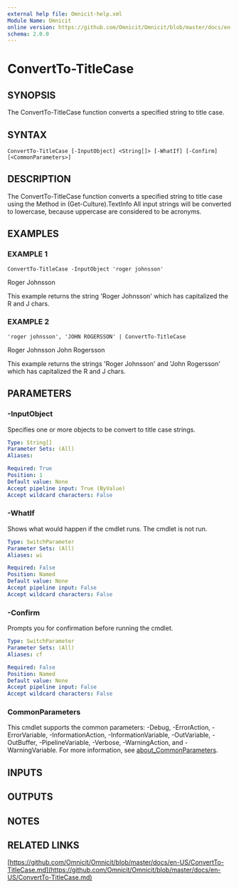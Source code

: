 ```yaml
---
external help file: Omnicit-help.xml
Module Name: Omnicit
online version: https://github.com/Omnicit/Omnicit/blob/master/docs/en-US/ConvertTo-TitleCase.md
schema: 2.0.0
---
```


# ConvertTo-TitleCase

## SYNOPSIS
The ConvertTo-TitleCase function converts a specified string to title case.

## SYNTAX

```
ConvertTo-TitleCase [-InputObject] <String[]> [-WhatIf] [-Confirm] [<CommonParameters>]
```

## DESCRIPTION
The ConvertTo-TitleCase function converts a specified string to title case using the Method in (Get-Culture).TextInfo
All input strings will be converted to lowercase, because uppercase are considered to be acronyms.

## EXAMPLES

### EXAMPLE 1
```
ConvertTo-TitleCase -InputObject 'roger johnsson'
```

Roger Johnsson

This example returns the string 'Roger Johnsson' which has capitalized the R and J chars.

### EXAMPLE 2
```
'roger johnsson', 'JOHN ROGERSSON' | ConvertTo-TitleCase
```

Roger Johnsson
John Rogersson

This example returns the strings 'Roger Johnsson' and 'John Rogersson' which has capitalized the R and J chars.

## PARAMETERS

### -InputObject
Specifies one or more objects to be convert to title case strings.

```yaml
Type: String[]
Parameter Sets: (All)
Aliases:

Required: True
Position: 1
Default value: None
Accept pipeline input: True (ByValue)
Accept wildcard characters: False
```

### -WhatIf
Shows what would happen if the cmdlet runs.
The cmdlet is not run.

```yaml
Type: SwitchParameter
Parameter Sets: (All)
Aliases: wi

Required: False
Position: Named
Default value: None
Accept pipeline input: False
Accept wildcard characters: False
```

### -Confirm
Prompts you for confirmation before running the cmdlet.

```yaml
Type: SwitchParameter
Parameter Sets: (All)
Aliases: cf

Required: False
Position: Named
Default value: None
Accept pipeline input: False
Accept wildcard characters: False
```

### CommonParameters
This cmdlet supports the common parameters: -Debug, -ErrorAction, -ErrorVariable, -InformationAction, -InformationVariable, -OutVariable, -OutBuffer, -PipelineVariable, -Verbose, -WarningAction, and -WarningVariable. For more information, see [about_CommonParameters](http://go.microsoft.com/fwlink/?LinkID=113216).

## INPUTS

## OUTPUTS

## NOTES

## RELATED LINKS

[https://github.com/Omnicit/Omnicit/blob/master/docs/en-US/ConvertTo-TitleCase.md](https://github.com/Omnicit/Omnicit/blob/master/docs/en-US/ConvertTo-TitleCase.md)

